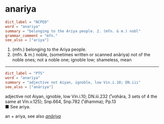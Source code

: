 # anariya

``` toml
dict_label = "NCPED"
word = "anariya"
summary = "belonging to the Ariya people. 2. (mfn. & m.) nobl"
grammar_comment = "mfn."
see_also = ["ariya"]
```

1. (mfn.) belonging to the Ariya people.
2. (mfn. & m.) noble, (sometimes written or scanned anāriya) not of the noble ones; not a noble one; ignoble low; shameless, mean

--------------------

``` toml
dict_label = "PTS"
word = "anariya"
summary = "adjective not Aiyan, ignoble, low Vin.i.10; DN.iii"
see_also = ["anāriya"]
```

adjective not Aiyan, ignoble, low Vin.i.10; DN.iii.232 (˚vohāra, 3 sets of 4 the same at Vin.v.125); Snp.664, Snp.782 (˚dhamma); Pp.13  
■ See ariya.

an \+ ariya, see also *[anāriya](anāriya.md)*

